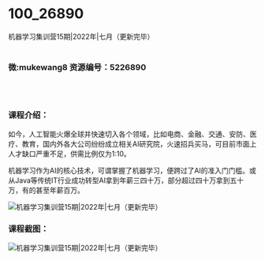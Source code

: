 # 100_26890
机器学习集训营15期|2022年|七月（更新完毕）
<br/></br>
<h3>微:mukewang8 资源编号：5226890</h3>
<br/></br>
<h3>课程介绍：</h3>
<p>如今，人工智能火爆全球并快速切入各个领域，比如电商、金融、交通、安防、医疗、教育，国内外各大公司纷纷成立相关AI研究院，火速招兵买马，可目前市面上人才缺口严重不足，供需比例仅为1:10。</p>
<p><a title="查看与 机器学习 相关的文章" target="_blank">机器学习</a>作为AI的核心技术，可谓掌握了<a title="查看与 机器学习 相关的文章" target="_blank">机器学习</a>，便跨过了AI的准入门门槛。或从Java等传统IT行业成功转型AI拿到年薪三四十万，部分超过四十万拿到五十万，有的甚至年薪百万。</p>
<p><img src="https://www.ko996.com/wp-content/uploads/img/2022/10/1-26-300x195.png" alt="机器学习集训营15期|2022年|七月（更新完毕）"></p>
<div class="info-desc">
<h3>课程截图：</h3>
<p><img src="https://www.ko996.com/wp-content/uploads/img/2022/10/2-28.png" alt="机器学习集训营15期|2022年|七月（更新完毕）"></p>


			
</div>
